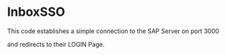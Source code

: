 # InboxSSO


This code establishes a simple connection to the SAP 
Server on port 3000 

and redirects to their LOGIN Page.
